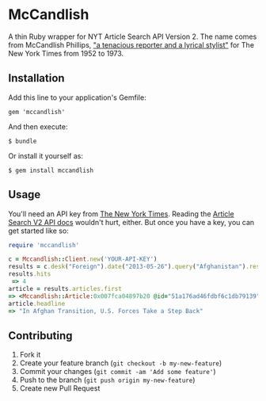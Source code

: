 # McCandlish

A thin Ruby wrapper for NYT Article Search API Version 2. The name comes from McCandlish Phillips, ["a tenacious reporter and a lyrical stylist"](http://www.nytimes.com/2013/04/10/business/media/mccandlish-phillips-times-reporter-dies-at-85.html?pagewanted=all) for The New York Times from 1952 to 1973.

## Installation

Add this line to your application's Gemfile:

    gem 'mccandlish'

And then execute:

    $ bundle

Or install it yourself as:

    $ gem install mccandlish

## Usage

You'll need an API key from [The New York Times](http://developer.nytimes.com/). Reading the [Article Search V2 API docs](http://developer.nytimes.com/docs/read/article_search_api_v2) wouldn't hurt, either. But once you have a key, you can get started like so:

```ruby
require 'mccandlish'

c = Mccandlish::Client.new('YOUR-API-KEY')
results = c.desk("Foreign").date("2013-05-26").query("Afghanistan").result # retrieve API results for articles and blog posts mentioning Afghanistan from the Foreign Desk on May 26, 2013:
results.hits
 => 4
article = results.articles.first
=> <Mccandlish::Article:0x007fca04897b20 @id="51a176ad46fdbf6c1db79139", @web_url="http://www.nytimes.com/2013/05/26/world/asia/in-afghan-transition-us-forces-take-a-step-back.html", @snippet="As the United States military moves into a support role in Afghanistan, a week spent with a brigade accompanying Afghan forces offered a direct look at the evolving training mission, for better or for worse.", ... @type_of_material="News", @word_count=1243>
article.headline
=> "In Afghan Transition, U.S. Forces Take a Step Back"
```

## Contributing

1. Fork it
2. Create your feature branch (`git checkout -b my-new-feature`)
3. Commit your changes (`git commit -am 'Add some feature'`)
4. Push to the branch (`git push origin my-new-feature`)
5. Create new Pull Request
